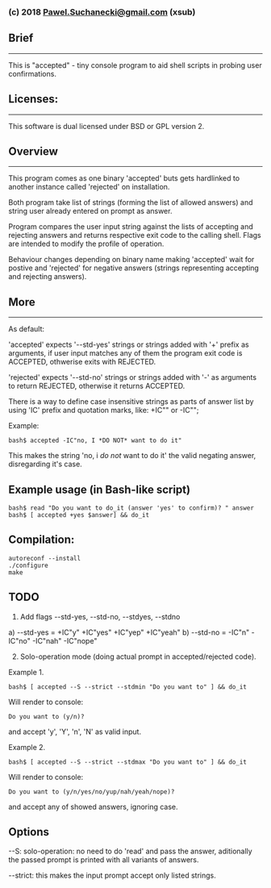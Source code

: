 ### (c) 2018 Pawel.Suchanecki@gmail.com (xsub)


## Brief
----
This is "accepted" - tiny console program to aid shell scripts in probing user confirmations.


## Licenses:
----
This software is dual licensed under BSD or GPL version 2.


## Overview
----
This program comes as one binary 'accepted' buts gets hardlinked to another instance called 'rejected' on installation.

Both program take list of strings (forming the list of allowed answers) and string user already entered on prompt as answer.

Program compares the user input string against the lists of accepting and rejecting answers and returns respective exit code to the calling shell. Flags are intended to modify the profile of operation.

Behaviour changes depending on binary name making 'accepted' wait for postive and 'rejected' for negative answers (strings representing accepting and rejecting answers).


## More
----

As default:

'accepted' expects '--std-yes' strings or strings added with '+' prefix as arguments, if user input matches any of them the program exit code is ACCEPTED, othwerise exits with REJECTED. 

'rejected' expects '--std-no' strings or strings added with '-' as arguments to return REJECTED, otherwise it returns ACCEPTED. 

There is a way to define case insensitive strings as parts of answer list by using 'IC' prefix and quotation marks, like: +IC"<string>" or -IC"<string>";

Example:

	bash$ accepted -IC"no, I *DO NOT* want to do it"   

This makes the string 'no, i *do not* want to do it' the valid negating answer, disregarding it's case.


Example usage (in Bash-like script)
----
```
bash$ read "Do you want to do_it (answer 'yes' to confirm)? " answer
bash$ [ accepted +yes $answer] && do_it
```


Compilation:
------------
```
autoreconf --install
./configure
make
```

TODO
----

1. Add flags --std-yes, --std-no, --stdyes, --stdno

 a) --std-yes = +IC"y" +IC"yes" +IC"yep" +IC"yeah" 
 b) --std-no  = -IC"n" -IC"no" -IC"nah" -IC"nope"
 

2. Solo-operation mode (doing actual prompt in accepted/rejected code).

Example 1.
```
bash$ [ accepted --S --strict --stdmin "Do you want to" ] && do_it
```
Will render to console: 
```
Do you want to (y/n)? 
```
and accept 'y', 'Y', 'n', 'N' as valid input.


Example 2.
```	
bash$ [ accepted --S --strict --stdmax "Do you want to" ] && do_it
```
Will render to console: 
```
Do you want to (y/n/yes/no/yup/nah/yeah/nope)?
``` 
and accept any of showed answers, ignoring case.



Options
-------

--S: 		solo-operation: no need to do 'read' and pass the answer, aditionally the passed prompt is printed with all variants of answers.

--strict:	this makes the input prompt accept only listed strings.


